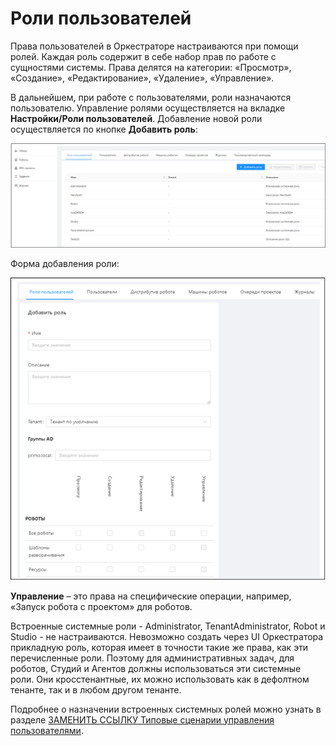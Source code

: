 # Роли пользователей

Права пользователей в Оркестраторе настраиваются при помощи ролей. Каждая роль содержит в себе набор прав по работе с сущностями системы. 
Права делятся на категории: «Просмотр», «Создание», «Редактирование», «Удаление», «Управление».

В дальнейшем, при работе с пользователями, роли назначаются пользователю. Управление ролями осуществляется на вкладке **Настройки/Роли пользователей**. 
Добавление новой роли осуществляется по кнопке **Добавить роль**:

![](../../../orchestrator-new/resources/orchestrator-admin/users/user-roles-1.PNG)

Форма добавления роли:

![](../../../orchestrator-new/resources/orchestrator-admin/users/user-roles-2.PNG)

**Управление** – это права на специфические операции, например, «Запуск робота с проектом» для роботов.

Встроенные системные роли - Administrator, TenantAdministrator, Robot и Studio - не настраиваются. 
Невозможно создать через UI Оркестратора прикладную роль, которая имеет в точности такие же права, как эти перечисленные роли. 
Поэтому для административных задач, для роботов, Студий и Агентов должны использоваться эти системные роли. 
Они кросстенантные, их можно использовать как в дефолтном тенанте, так и в любом другом тенанте. 

Подробнее о назначении встроенных системных ролей можно узнать в разделе [ЗАМЕНИТЬ ССЫЛКУ Типовые сценарии управления пользователями](https://docs.primo-rpa.ru/primo-rpa/orchestrator/settings/users/common-scenarios).
